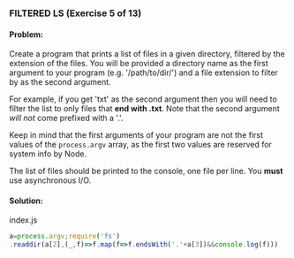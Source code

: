 ### FILTERED LS (Exercise 5 of 13)
#### Problem:
Create a program that prints a list of files in a given directory, filtered by the extension of the files. You will be provided a directory name as the first argument to your program (e.g. '/path/to/dir/') and a file extension to filter by as the second argument.

For example, if you get 'txt' as the second argument then you will need to filter the list to only files that **end with .txt**. Note that the second argument _will not_ come prefixed with a '.'.

Keep in mind that the first arguments of your program are not the first values of the `process.argv` array, as the first two values are reserved for system info by Node.

The list of files should be printed to the console, one file per line. You **must** use asynchronous I/O.

#### Solution:
index.js
```js
a=process.argv;require('fs')
.readdir(a[2],(_,f)=>f.map(f=>f.endsWith('.'+a[3])&&console.log(f)))
```
